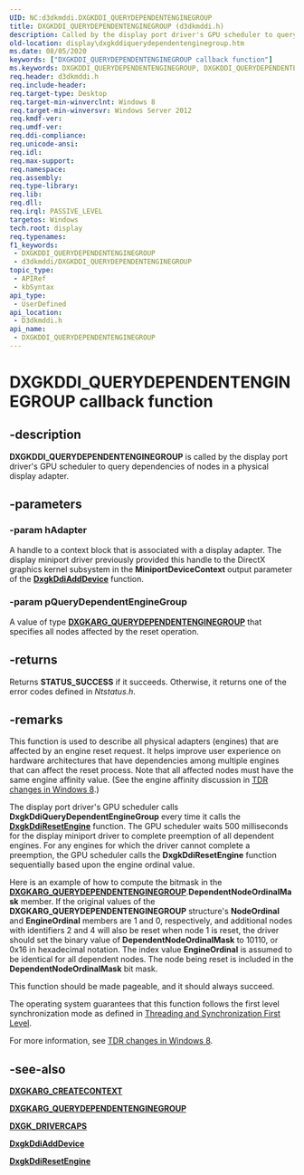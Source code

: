 ```yaml
---
UID: NC:d3dkmddi.DXGKDDI_QUERYDEPENDENTENGINEGROUP
title: DXGKDDI_QUERYDEPENDENTENGINEGROUP (d3dkmddi.h)
description: Called by the display port driver's GPU scheduler to query dependencies of nodes in a physical display adapter.
old-location: display\dxgkddiquerydependentenginegroup.htm
ms.date: 08/05/2020
keywords: ["DXGKDDI_QUERYDEPENDENTENGINEGROUP callback function"]
ms.keywords: DXGKDDI_QUERYDEPENDENTENGINEGROUP, DXGKDDI_QUERYDEPENDENTENGINEGROUP callback, DxgkDdiQueryDependentEngineGroup, DxgkDdiQueryDependentEngineGroup callback function [Display Devices], d3dkmddi/DxgkDdiQueryDependentEngineGroup, display.dxgkddiquerydependentenginegroup
req.header: d3dkmddi.h
req.include-header: 
req.target-type: Desktop
req.target-min-winverclnt: Windows 8
req.target-min-winversvr: Windows Server 2012
req.kmdf-ver: 
req.umdf-ver: 
req.ddi-compliance: 
req.unicode-ansi: 
req.idl: 
req.max-support: 
req.namespace: 
req.assembly: 
req.type-library: 
req.lib: 
req.dll: 
req.irql: PASSIVE_LEVEL
targetos: Windows
tech.root: display
req.typenames: 
f1_keywords:
 - DXGKDDI_QUERYDEPENDENTENGINEGROUP
 - d3dkmddi/DXGKDDI_QUERYDEPENDENTENGINEGROUP
topic_type:
 - APIRef
 - kbSyntax
api_type:
 - UserDefined
api_location:
 - D3dkmddi.h
api_name:
 - DXGKDDI_QUERYDEPENDENTENGINEGROUP
---
```


# DXGKDDI_QUERYDEPENDENTENGINEGROUP callback function


## -description

**DXGKDDI_QUERYDEPENDENTENGINEGROUP** is called by the display port driver's GPU scheduler to query dependencies of nodes in a physical display adapter.

## -parameters

### -param hAdapter

A handle to a context block that is associated with a display adapter. The display miniport driver previously provided this handle to the DirectX graphics kernel subsystem in the **MiniportDeviceContext** output parameter of the [**DxgkDdiAddDevice**](../dispmprt/nc-dispmprt-dxgkddi_add_device.md) function.

### -param pQueryDependentEngineGroup

A value of type [**DXGKARG_QUERYDEPENDENTENGINEGROUP**](ns-d3dkmddi-_dxgkarg_querydependentenginegroup.md) that specifies all nodes affected by the reset operation.

## -returns

Returns **STATUS_SUCCESS** if it succeeds. Otherwise, it returns one of the error codes defined in *Ntstatus.h*.

## -remarks

This function is used to describe all physical adapters (engines) that are affected by an engine reset request. It helps improve user experience on hardware architectures that have dependencies among multiple engines that can affect the reset process. Note that all affected nodes must have the same engine affinity value. (See the engine affinity discussion in [TDR changes in Windows 8](/windows-hardware/drivers/display/tdr-changes-in-windows-8).)

The display port driver's GPU scheduler calls **DxgkDdiQueryDependentEngineGroup** every time it calls the [**DxgkDdiResetEngine**](nc-d3dkmddi-dxgkddi_resetengine.md) function. The GPU scheduler waits 500 milliseconds for the display miniport driver to complete preemption of all dependent engines. For any engines for which the driver cannot complete a preemption, the GPU scheduler calls the **DxgkDdiResetEngine** function sequentially based upon the engine ordinal value.

Here is an example of how to compute the bitmask in the [**DXGKARG_QUERYDEPENDENTENGINEGROUP**](ns-d3dkmddi-_dxgkarg_querydependentenginegroup.md).**DependentNodeOrdinalMask** member. If the original values of the **DXGKARG_QUERYDEPENDENTENGINEGROUP** structure's **NodeOrdinal** and **EngineOrdinal** members are 1 and 0, respectively, and additional nodes with identifiers 2 and 4 will also be reset when node 1 is reset, the driver should set the binary value of **DependentNodeOrdinalMask** to 10110, or 0x16 in hexadecimal notation. The index value **EngineOrdinal** is assumed to be identical for all dependent nodes. The node being reset is included in the **DependentNodeOrdinalMask** bit mask.

This function should be made pageable, and it should always succeed.

The operating system guarantees that this function follows the first level synchronization mode as defined in [Threading and Synchronization First Level](/windows-hardware/drivers/display/threading-and-synchronization-first-level).

For more information, see [TDR changes in Windows 8](/windows-hardware/drivers/display/tdr-changes-in-windows-8).

## -see-also

[**DXGKARG_CREATECONTEXT**](ns-d3dkmddi-_dxgkarg_createcontext.md)

[**DXGKARG_QUERYDEPENDENTENGINEGROUP**](ns-d3dkmddi-_dxgkarg_querydependentenginegroup.md)

[**DXGK_DRIVERCAPS**](ns-d3dkmddi-_dxgk_drivercaps.md)

[**DxgkDdiAddDevice**](../dispmprt/nc-dispmprt-dxgkddi_add_device.md)

[**DxgkDdiResetEngine**](nc-d3dkmddi-dxgkddi_resetengine.md)

